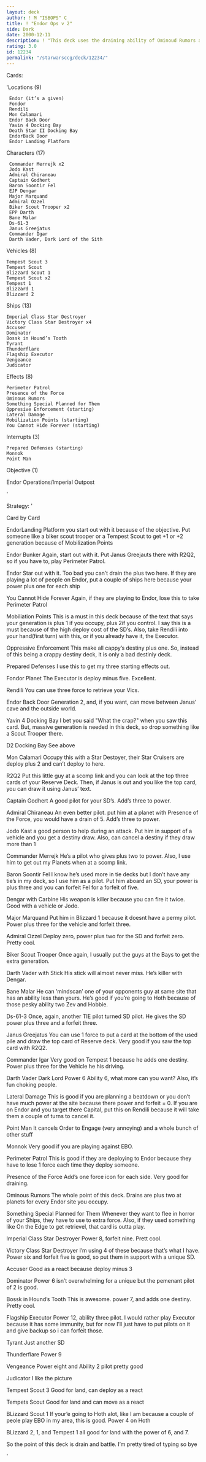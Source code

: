 ```yaml
---
layout: deck
author: ! M "ISBOPS" C
title: ! "Endor Ops v 2"
side: Dark
date: 2000-12-11
description: ! "This deck uses the draining ability of Ominoud Rumors and the brute power of Star Destroyers. (and tried not to suck, too much)"
rating: 3.0
id: 12234
permalink: "/starwarsccg/deck/12234/"
---
```

Cards: 

'Locations (9)

     Endor (it’s a given)
     Fondor
     Rendili
     Mon Calamari
     Endor Back Door
     Yavin 4 Docking Bay
     Death Star II Docking Bay
     EndorBack Door
     Endor Landing Platform

Characters (17)

     Commander Merrejk x2
     Jodo Kast
     Admiral Chiraneau
     Captain Godhert
     Baron Soontir Fel
     EJP Dengar
     Major Marquand
     Admiral Ozzel
     Biker Scout Trooper x2
     EPP Darth
     Bane Malar
     Ds-61-3
     Janus Greejatus
     Commander Igar
     Darth Vader, Dark Lord of the Sith

Vehicles (8)

    Tempest Scout 3
    Tempest Scout
    Blizzard Scout 1
    Tempest Scout x2
    Tempest 1
    Blizzard 1
    Blizzard 2

Ships (13)

    Imperial Class Star Destroyer
    Victory Class Star Destroyer x4
    Accuser
    Dominator
    Bossk in Hound’s Tooth
    Tyrant
    Thunderflare
    Flagship Executor
    Vengeance
    Judicator

Effects (8)

    Perimeter Patrol
    Presence of the Force
    Ominous Rumors
    Something Special Planned for Them
    Oppresive Enforcement (starting)
    Lateral Damage
    Mobilization Points (starting)
    You Cannot Hide Forever (starting)

Interrupts (3)

    Prepared Defenses (starting)
    Monnok
    Point Man
Objective (1)

  Endor Operations/Imperial Outpost


'

Strategy: '

Card by Card

  EndorLanding Platform you start out with it because of the objective.  Put someone like a biker scout trooper or a Tempest Scout to get +1 or +2 generation because of Mobilization Points

  Endor Bunker  Again, start out with it.  Put Janus Greejauts there with R2Q2, so if you have to, play Perimeter Patrol.

  Endor  Star out with it.  Too bad you can’t drain the plus two here.  If they are playing a lot of people on Endor, put a couple of ships here because your power plus one for each ship

  You Cannot Hide Forever  Again, if they are playing to Endor, lose this to take Perimeter Patrol

  Mobiliation Points This is a must in this deck because of the text that says your generation is plus 1 if you occupy, plus 2if you control.	I say this is a must because of the high deploy cost of the SD’s. Also, take Rendili into your hand(first turn) with this, or if you already have it, the Executor.

 Oppressive Enforcement  This make all cappy’s destiny plus one.	So, instead of this being a crappy destiny deck, it is only a bad destiniy deck.

 Prepared Defenses  I use this to get my three starting effects out.

 Fondor  Planet  The Executor is deploy minus five.  Excellent.

 Rendili  You can use three force to retrieve your Vics.

 Endor Back Door  Generation 2, and, if you want, can move between Janus’ cave and the outside world.

 Yavin 4 Docking Bay	I bet you said "What the crap?" when you saw this card.  But, massive generation is needed in this deck, so drop something like a Scout Trooper there.

 D2 Docking Bay See above

 Mon Calamari Occupy this with a Star Destoyer, their Star Cruisers are deploy plus 2 and can’t deploy to here.

 R2Q2	Put this little guy at a scomp link and you can look at the top three cards of your Reserve Deck.  Then, if Janus is out and you like the top card, you can draw it using Janus’ text.

 Captain Godhert  A good pilot for your SD’s.  Add’s three to power.

 Admiral Chiraneau  An even better pilot. put him at a planet with Presence of the Force, you would have a drain of 5.  Add’s three to power.

 Jodo Kast a good person to help during an attack.  Put him in support of a vehicle and you get a destiny draw.  Also, can cancel a destiny if they draw more than 1

 Commander Merrejk  He’s a pilot who gives plus two to power.  Also, I use him to get out my Planets when at a scomp link.

 Baron Soontir Fel I know he’s used more in tie decks but I don’t have any tie’s in my deck, so I use him as a pilot. Put him aboard an SD, your power is plus three and you can forfeit Fel for a forfeit of five.

 Dengar with Carbine His weapon is killer because you can fire it twice.  Good with a vehicle or Jodo.

 Major Marquand  Put him in Blizzard 1 because it doesnt have a permy pilot.  Power plus three for the vehicle and forfeit three.

 Admiral Ozzel  Deploy zero, power plus two for the SD and forfeit zero.  Pretty cool.

 Biker Scout Trooper  Once again, I usually put the guys at the Bays to get the extra generation.

 Darth Vader with Stick  His stick will almost never miss.  He’s killer with Dengar.

 Bane Malar He can ’mindscan’ one of your opponents guy at same site that has an ability less than yours.  He’s good if you’re going to Hoth because of those pesky ability two Zev and Hobbie.

 Ds-61-3  Once, again, another TIE pilot turned SD pilot.  He gives the SD power plus three and a forfeit three.

 Janus Greejatus You can use 1 force to put a card at the bottom of the used pile and draw the top card of Reserve deck.  Very good if you saw the top card with R2Q2.

 Commander Igar  Very good on Tempest 1 because he adds one destiny. Power plus three for the Vehicle he his driving.

  Darth Vader Dark Lord  Power 6 Ability 6, what more can you want?  Also, it’s fun choking people.

 Lateral Damage  This is good if you are planning a beatdown or you don’t have much power at the site because there power and forfeit = 0.  If you are on Endor and you target there Capital, put this on Rendili because it will take them a couple of turns to cancel it.

 Point Man  It cancels Order to Engage (very annoying)  and a whole bunch of other stuff

 Monnok  Very good if you are playing against EBO.

 Perimeter Patrol  This is good if they are deploying to Endor because they have to lose 1 force each time they deploy someone.

 Presence of the Force  Add’s one force icon for each side.  Very good for draining.

  Ominous Rumors  The whole point of this deck.  Drains are plus two at planets for every Endor site you occupy.

  Something Special Planned for Them  Whenever they want to flee in horror of your Ships, they have to use to extra force. Also, if they used something like On the Edge to get retrievel, that card is outta play.

  Imperial Class Star Destroyer  Power 8, forfeit nine.  Prett cool.

 Victory Class Star Destroyer	I’m using 4 of these because that’s what I have.  Power six and forfeit five is good, so put them in support with a unique SD.

  Accuser  Good as a react because deploy minus 3

 Dominator  Power 6 isn’t overwhelming for a unique but the pemenant pilot of 2 is good.

  Bossk in Hound’s Tooth	This is awesome.  power 7, and adds one destiny.  Pretty cool.

  Flagship Executor  Power 12, ability three pilot.  I would rather play Executor because it has some immunity, but for now I’ll just have to put pilots on it and give backup so i can forfeit those.

  Tyrant  Just another SD

  Thunderflare  Power 9

  Vengeance  Power eight and Ability 2 pilot pretty good

  Judicator  I like the picture

  Tempest Scout 3 Good for land, can deploy as a react

  Tempets Scout  Good for land and can move as a react

  BLizzard Scout 1  If your’e going to Hoth alot, like I am because a couple of peole play EBO in my area, this is good.	Power 4 on Hoth

  BLizzard 2, 1, and Tempest 1  all good for land with the power of 6, and 7.

  So the point of this deck is drain and battle. I’m pretty tired of typing so bye












'
